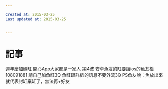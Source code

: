 ```yaml
---

Created at: 2015-03-25
Last updated at: 2015-03-25


---
```


# 記事


週年慶加碼缸
開心App大家都是一家人
第4波
安卓魚友的缸要讓ios的魚友檢
108091881
請自己加魚缸3Q
魚缸跟群組的訊息不要外流3Q
PS魚友說：魚放出來就代表封缸棄缸了，無法再+好友

